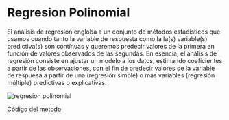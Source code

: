 # Regresion Polinomial

El análisis de regresión engloba a un conjunto de métodos estadísticos que usamos cuando tanto la variable de respuesta como la la(s) variable(s) predictiva(s) son contínuas y queremos predecir valores de la primera en función de valores observados de las segundas. En esencia, el análisis de regresión consiste en ajustar un modelo a los datos, estimando coeficientes a partir de las observaciones, con el fin de predecir valores de la variable de respuesa a partir de una (regresión simple) o más variables (regresión múltiple) predictivas o explicativas.

![regresion polinomial](https://user-images.githubusercontent.com/42184192/48984429-15ce5c00-f0c1-11e8-8fca-75eac3f721e6.png)

[Código del metodo](https://github.com/Azazyro/Metodos-Numericos-/blob/master/Regresion%20Polinomial/Codigo%20de%20Regresion%20Polinomial.py)
